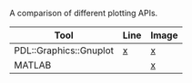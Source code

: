 A comparison of different plotting APIs.

| Tool | Line | Image |
|------|------|-------|
| PDL::Graphics::Gnuplot | [x](line-plot/pdl-graphics-gnuplot.pl) | [x](image-display/pdl-graphics-gnuplot.pl) |
| MATLAB    |      | [x](image-display/matlab.m) |
